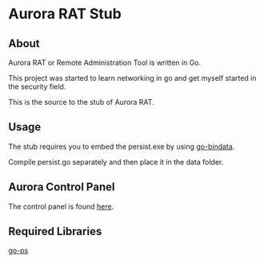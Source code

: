 # Aurora RAT Stub

## About

Aurora RAT or Remote Administration Tool is written in Go.

This project was started to learn networking in go and get myself started in the security field.

This is the source to the stub of Aurora RAT.

## Usage

The stub requires you to embed the persist.exe by using [go-bindata](https://github.com/jteeuwen/go-bindata).

Compile persist.go separately and then place it in the data folder.

## Aurora Control Panel

The control panel is found [here](https://github.com/alanbaumgartner/Aurora).

## Required Libraries

[go-ps](https://www.github.com/mitchellh/go-ps)